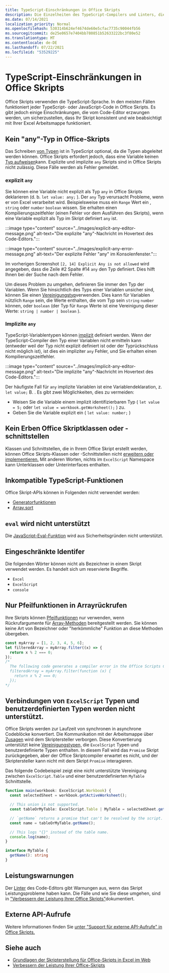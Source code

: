 ```yaml
---
title: TypeScript-Einschränkungen in Office Skripts
description: Die Einzelheiten des TypeScript-Compilers und Linters, die vom Code-Editor für Office Skripts verwendet werden.
ms.date: 07/14/2021
localization_priority: Normal
ms.openlocfilehash: 530314b624ef4674de60e5cfac7735c90044fb56
ms.sourcegitcommit: de25e0657e7404bb780851b52633222bc3f80e52
ms.translationtype: MT
ms.contentlocale: de-DE
ms.lasthandoff: 07/22/2021
ms.locfileid: "53529225"
---
```

# <a name="typescript-restrictions-in-office-scripts"></a>TypeScript-Einschränkungen in Office Skripts

Office Skripts verwenden die TypeScript-Sprache. In den meisten Fällen funktioniert jeder TypeScript- oder JavaScript-Code in Office Skripts. Es gibt jedoch einige Einschränkungen, die vom Code-Editor erzwungen werden, um sicherzustellen, dass Ihr Skript konsistent und wie beabsichtigt mit Ihrer Excel Arbeitsmappe funktioniert.

## <a name="no-any-type-in-office-scripts"></a>Kein "any"-Typ in Office-Skripts

Das Schreiben [von Typen](https://www.typescriptlang.org/docs/handbook/typescript-in-5-minutes.html) ist in TypeScript optional, da die Typen abgeleitet werden können. Office Skripts erfordert jedoch, dass eine Variable keinen [Typ aufweisen](https://www.typescriptlang.org/docs/handbook/basic-types.html#any)kann. Explizite und implizite `any` Skripts sind in Office Skripts nicht zulässig. Diese Fälle werden als Fehler gemeldet.

### <a name="explicit-any"></a>explizit `any`

Sie können eine Variable nicht explizit als Typ `any` in Office Skripts deklarieren (d. b. `let value: any;` ). Der `any` Typ verursacht Probleme, wenn er von Excel verarbeitet wird. Beispielsweise muss ein `Range` Wert ein , `string` oder `number` `boolean` wissen. Sie erhalten einen Kompilierungszeitfehler (einen Fehler vor dem Ausführen des Skripts), wenn eine Variable explizit als Typ im Skript definiert `any` ist.

:::image type="content" source="../images/explicit-any-editor-message.png" alt-text="Die explizite &quot;any&quot;-Nachricht im Hovertext des Code-Editors.":::

:::image type="content" source="../images/explicit-any-error-message.png" alt-text="Der explizite Fehler &quot;any&quot; im Konsolenfenster.":::

Im vorherigen Screenshot `[2, 14] Explicit Any is not allowed` wird angegeben, dass die Zeile #2 Spalte #14 `any` den Typ definiert. Dies hilft Ihnen bei der Suche nach dem Fehler.

Um dieses Problem zu umgehen, definieren Sie immer den Typ der Variablen. Wenn Sie hinsichtlich des Typs einer Variablen unsicher sind, können Sie einen [Vereinigungstyp](https://www.typescriptlang.org/docs/handbook/unions-and-intersections.html)verwenden. Dies kann für Variablen nützlich `Range` sein, die Werte enthalten, die vom Typ sein `string` `number` können, oder `boolean` (der Typ für `Range` Werte ist eine Vereinigung dieser Werte: `string | number | boolean` ).

### <a name="implicit-any"></a>Implizite `any`

TypeScript-Variablentypen können [implizit](https://www.typescriptlang.org/docs/handbook/type-inference.html) definiert werden. Wenn der TypeScript-Compiler den Typ einer Variablen nicht ermitteln kann (entweder weil der Typ nicht explizit definiert ist oder der Typrückschluss nicht möglich ist), ist dies ein impliziter `any` Fehler, und Sie erhalten einen Kompilierungszeitfehler.

:::image type="content" source="../images/implicit-any-editor-message.png" alt-text="Die implizite &quot;any&quot;-Nachricht im Hovertext des Code-Editors.":::

Der häufigste Fall für `any` implizite Variablen ist eine Variablendeklaration, z. `let value;` B. . Es gibt zwei Möglichkeiten, dies zu vermeiden:

* Weisen Sie die Variable einem implizit identifizierbaren Typ ( `let value = 5;` oder `let value = workbook.getWorksheet();` ) zu.
* Geben Sie die Variable explizit ein ( `let value: number;` )

## <a name="no-inheriting-office-script-classes-or-interfaces"></a>Kein Erben Office Skriptklassen oder -schnittstellen

Klassen und Schnittstellen, die in Ihrem Office Skript erstellt werden, können Office Skripts-Klassen oder -Schnittstellen nicht [erweitern oder implementieren.](https://www.typescriptlang.org/docs/handbook/classes.html#inheritance) Mit anderen Worten, nichts im `ExcelScript` Namespace kann Unterklassen oder Unterinterfaces enthalten.

## <a name="incompatible-typescript-functions"></a>Inkompatible TypeScript-Funktionen

Office Skript-APIs können in Folgenden nicht verwendet werden:

* [Generatorfunktionen](https://developer.mozilla.org/docs/Web/JavaScript/Guide/Iterators_and_Generators#generator_functions)
* [Array.sort](https://developer.mozilla.org/docs/Web/JavaScript/Reference/Global_Objects/Array/sort)

## <a name="eval-is-not-supported"></a>`eval` wird nicht unterstützt

Die [JavaScript-Eval-Funktion](https://developer.mozilla.org/docs/Web/JavaScript/Reference/Global_Objects/eval) wird aus Sicherheitsgründen nicht unterstützt.

## <a name="restricted-identifers"></a>Eingeschränkte Identifer

Die folgenden Wörter können nicht als Bezeichner in einem Skript verwendet werden. Es handelt sich um reservierte Begriffe.

* `Excel`
* `ExcelScript`
* `console`

## <a name="only-arrow-functions-in-array-callbacks"></a>Nur Pfeilfunktionen in Arrayrückrufen

Ihre Skripts können [Pfeilfunktionen](https://developer.mozilla.org/docs/Web/JavaScript/Reference/Functions/Arrow_functions) nur verwenden, wenn Rückrufargumente für [Array-Methoden](https://developer.mozilla.org/docs/Web/JavaScript/Reference/Global_Objects/Array) bereitgestellt werden. Sie können keine Art von Bezeichner oder "herkömmliche" Funktion an diese Methoden übergeben.

```TypeScript
const myArray = [1, 2, 3, 4, 5, 6];
let filteredArray = myArray.filter((x) => {
  return x % 2 === 0;
});
/*
  The following code generates a compiler error in the Office Scripts Code Editor.
  filteredArray = myArray.filter(function (x) {
    return x % 2 === 0;
  });
*/
```

## <a name="unions-of-excelscript-types-and-user-defined-types-arent-supported"></a>Verbindungen von `ExcelScript` Typen und benutzerdefinierten Typen werden nicht unterstützt.

Office Skripts werden zur Laufzeit von synchronen in asynchrone Codeblöcke konvertiert. Die Kommunikation mit der Arbeitsmappe über [Zusagen](https://developer.mozilla.org/docs/Web/JavaScript/Reference/Global_Objects/Promise) wird dem Skriptersteller verborgen. Diese Konvertierung unterstützt keine [Vereinigungstypen,](https://www.typescriptlang.org/docs/handbook/2/everyday-types.html#union-types) die `ExcelScript` Typen und benutzerdefinierte Typen enthalten. In diesem Fall wird das `Promise` Skript zurückgegeben, aber der Office Skriptcompiler erwartet es nicht, und der Skriptersteller kann nicht mit dem Skript `Promise` interagieren.

Das folgende Codebeispiel zeigt eine nicht unterstützte Vereinigung zwischen `ExcelScript.Table` und einer benutzerdefinierten `MyTable` Schnittstelle.

```TypeScript
function main(workbook: ExcelScript.Workbook) {
  const selectedSheet = workbook.getActiveWorksheet();

  // This union is not supported.
  const tableOrMyTable: ExcelScript.Table | MyTable = selectedSheet.getTables()[0];

  // `getName` returns a promise that can't be resolved by the script.
  const name = tableOrMyTable.getName();

  // This logs "{}" instead of the table name.
  console.log(name);
}

interface MyTable {
  getName(): string
}
```

## <a name="performance-warnings"></a>Leistungswarnungen

Der [Linter](https://wikipedia.org/wiki/Lint_(software)) des Code-Editors gibt Warnungen aus, wenn das Skript Leistungsprobleme haben kann. Die Fälle und wie Sie diese umgehen, sind in ["Verbessern der Leistung Ihrer Office Skripts"](web-client-performance.md)dokumentiert.

## <a name="external-api-calls"></a>Externe API-Aufrufe

Weitere Informationen finden Sie [unter "Support für externe API-Aufrufe" in Office Skripts.](external-calls.md)

## <a name="see-also"></a>Siehe auch

* [Grundlagen der Skripterstellung für Office-Skripts in Excel im Web](scripting-fundamentals.md)
* [Verbessern der Leistung Ihrer Office-Skripts](web-client-performance.md)
